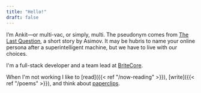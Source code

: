 ```yaml
---
title: "Hello!"
draft: false
---
```

I’m Ankit—or multi-vac, or simply, multi. The pseudonym comes from [The Last Question](http://www.thelastquestion.net/), a short story by Asimov. It may be hubris to name your online persona after a superintelligent machine, but we have to live with our choices.

I'm a full-stack developer and a team lead at [BriteCore](https://britecore.com).

When I'm not working I like to [read]({{< ref "/now-reading" >}}), [write]({{< ref "/poems" >}}), and think about [paperclips](https://www.lesswrong.com/tag/squiggle-maximizer-formerly-paperclip-maximizer).
